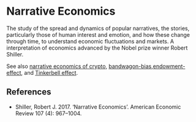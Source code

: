# Narrative Economics
The study of the spread and dynamics of popular narratives, the stories, particularly those of human interest and emotion, and how these change through time, to understand economic fluctuations and markets. A interpretation of economics advanced by the Nobel prize winner Robert Shiller.

See also [narrative economics of crypto](is-narrative-economics.md), [bandwagon-bias](bandwagon-bias.md),[endowment-effect](endowment-effect.md), and [Tinkerbell effect](tinkerbell-effect.md).

## References
* Shiller, Robert J. 2017. ‘Narrative Economics’. American Economic Review 107 (4): 967–1004.